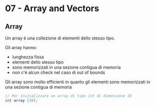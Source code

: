 # 07 - Array and Vectors

## Array

Un array è una collezione di elementi dello stesso tipo.

Gli array hanno:

- lunghezza fissa
- elementi dello stesso tipo
- sono memorizzati in una sezione contigua di memoria
- non c'è alcun check nel caso di out of bounds

Gli array sono molto efficienti in quanto gli elementi sono memorizzati in una sezione contigua di memoria

```cpp
// Per inizializzare un array di tipo int di dimensione 10
int array [10];
```

